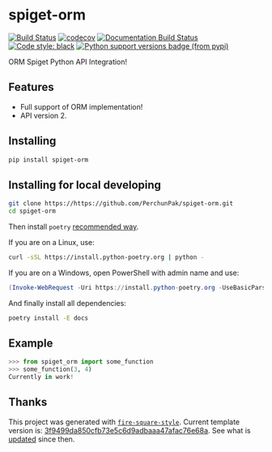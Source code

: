 # spiget-orm

[![Build Status](https://github.com/PerchunPak/spiget-orm/actions/workflows/test.yml/badge.svg?branch=master)](https://github.com/PerchunPak/spiget-orm/actions?query=workflow%3Atest)
[![codecov](https://codecov.io/gh/PerchunPak/spiget-orm/branch/master/graph/badge.svg)](https://codecov.io/gh/PerchunPak/spiget-orm)
[![Documentation Build Status](https://readthedocs.org/projects/spiget-orm/badge/?version=latest)](https://spiget-orm.readthedocs.io/)
[![Code style: black](https://img.shields.io/badge/code%20style-black-000000.svg)](https://github.com/psf/black)
[![Python support versions badge (from pypi)](https://img.shields.io/pypi/pyversions/spiget-orm)](https://www.python.org/downloads/)

ORM Spiget Python API Integration!

## Features

- Full support of ORM implementation!
- API version 2.


## Installing

```bash
pip install spiget-orm
```

## Installing for local developing

```bash
git clone https://https://github.com/PerchunPak/spiget-orm.git
cd spiget-orm
```

Then install `poetry` [recommended way](https://python-poetry.org/docs/master/#installation).

If you are on a Linux, use:

```bash
curl -sSL https://install.python-poetry.org | python -
```

If you are on a Windows, open PowerShell with admin name and use:

```powershell
(Invoke-WebRequest -Uri https://install.python-poetry.org -UseBasicParsing).Content | python -
```

And finally install all dependencies:

```bash
poetry install -E docs
```

## Example

```py
>>> from spiget_orm import some_function
>>> some_function(3, 4)
Currently in work!
```

## Thanks

This project was generated with [`fire-square-style`](https://github.com/fire-square/fire-square-style). 
Current template version is: [3f9499da850cfb73e5c6d9adbaaa47afac76e68a](https://github.com/fire-square/fire-square-style/tree/3f9499da850cfb73e5c6d9adbaaa47afac76e68a). 
See what is [updated](https://github.com/fire-square/fire-square-style/compare/3f9499da850cfb73e5c6d9adbaaa47afac76e68a...master) 
since then.
